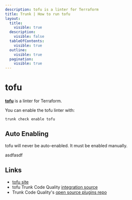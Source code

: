 ```yaml
---
description: tofu is a linter for Terraform
title: Trunk | How to run tofu
layout:
  title:
    visible: true
  description:
    visible: false
  tableOfContents:
    visible: true
  outline:
    visible: true
  pagination:
    visible: true
---
```


# tofu

[**tofu**](https://github.com/opentofu/opentofu) is a linter for Terraform.

You can enable the tofu linter with:

```shell
trunk check enable tofu
```

## Auto Enabling

tofu will never be auto-enabled. It must be enabled manually.






asdfasdf



## Links

- [tofu site](https://github.com/opentofu/opentofu)
- tofu Trunk Code Quality [integration source](https://github.com/trunk-io/plugins/tree/main/linters/tofu)
- Trunk Code Quality's [open source plugins repo](https://github.com/trunk-io/plugins/tree/main)
